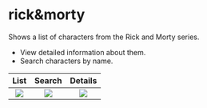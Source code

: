 # rick&morty
Shows a list of characters from the Rick and Morty series. 
- View detailed information about them. 
- Search characters by name.

List             | Search         |  Details
:-------------------------:|:-------------------------:|:-------------------------:
![](https://user-images.githubusercontent.com/85303707/176949467-9a0bc780-4704-414e-8029-3f997b20e12a.jpg)  |![](https://user-images.githubusercontent.com/85303707/176949704-ba719bfb-ffac-4ccb-aa08-552015c239df.jpg) |![](https://user-images.githubusercontent.com/85303707/176949709-bee9f416-f747-479d-bc37-ab2094a33a33.jpg)


